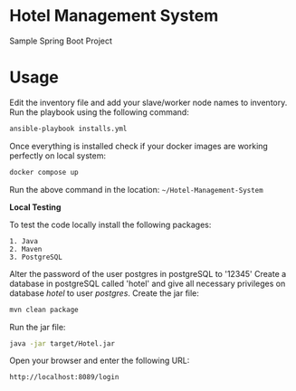 
# **Hotel Management System**
Sample Spring Boot Project

# Usage
Edit the inventory file and add your slave/worker node names to inventory.
Run the playbook using the following command:
```bash
ansible-playbook installs.yml
```
Once everything is installed check if your docker images are working perfectly on local system:
```bash
docker compose up
```
Run the above command in the location: ```~/Hotel-Management-System ```


**Local Testing**

To test the code locally install the following packages:

    1. Java
    2. Maven
    3. PostgreSQL

Alter the password of the user postgres in postgreSQL to '12345'
Create a database in postgreSQL called 'hotel' and give all necessary privileges on database *hotel* to user *postgres*.
Create the jar file:
```bash
mvn clean package
```
Run the jar file:
```bash
java -jar target/Hotel.jar
```
Open your browser and enter the following URL:
```bash
http://localhost:8089/login
```
